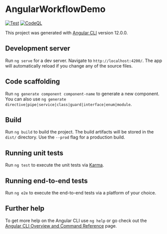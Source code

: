 # AngularWorkflowDemo

[![Test](https://github.com/roblarsen/angular-workflow-demo/actions/workflows/test.yml/badge.svg)](https://github.com/roblarsen/angular-workflow-demo/actions/workflows/test.yml) [![CodeQL](https://github.com/roblarsen/angular-workflow-demo/actions/workflows/codeql-analysis.yml/badge.svg)](https://github.com/roblarsen/angular-workflow-demo/actions/workflows/codeql-analysis.yml)

This project was generated with [Angular CLI](https://github.com/angular/angular-cli) version 12.0.0.

## Development server

Run `ng serve` for a dev server. Navigate to `http://localhost:4200/`. The app will automatically reload if you change any of the source files.

## Code scaffolding

Run `ng generate component component-name` to generate a new component. You can also use `ng generate directive|pipe|service|class|guard|interface|enum|module`.

## Build

Run `ng build` to build the project. The build artifacts will be stored in the `dist/` directory. Use the `--prod` flag for a production build.

## Running unit tests

Run `ng test` to execute the unit tests via [Karma](https://karma-runner.github.io).

## Running end-to-end tests

Run `ng e2e` to execute the end-to-end tests via a platform of your choice.

## Further help

To get more help on the Angular CLI use `ng help` or go check out the [Angular CLI Overview and Command Reference](https://angular.io/cli) page.
